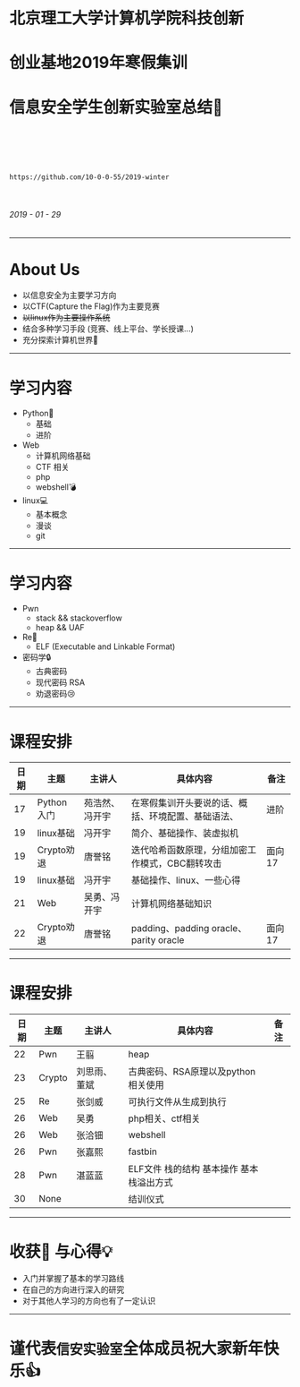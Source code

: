 <!-- $size: 16:9 -->
<!-- page_number: true -->

# 北京理工大学计算机学院科技创新
# 创业基地2019年寒假集训
# 信息安全学生创新实验室总结:book:


<br>
<br>
<br>
<br>

```
https://github.com/10-0-0-55/2019-winter
```

<br>

###### 2019 - 01 - 29

---


<!-- footer:2019-01-30 ISLAB - FKY-->

# About Us


- 以信息安全为主要学习方向
- 以CTF(Capture the Flag)作为主要竞赛
- ~~以linux作为主要操作系统~~
- 结合多种学习手段 (竞赛、线上平台、学长授课...)
- 充分探索计算机世界:milky_way:


---
# 学习内容

- Python:snake:
  - 基础
  - 进阶
- Web
  - 计算机网络基础
  - CTF 相关
  - php
  - webshell:bomb:
- linux:computer:
  - 基本概念
  - 漫谈
  - git

---
# 学习内容
- Pwn
  - stack && stackoverflow
  - heap && UAF
- Re:mag_right:
  - ELF (Executable and Linkable Format)
- 密码学:lock:
  - 古典密码
  - 现代密码 RSA
  - 劝退密码:cry:

---

# 课程安排

| 日期 | 主题       | 主讲人     | 具体内容                                 | 备注   |
| -- | -------- | ------- | ------------------------------------ | ---- |
| 17 | Python入门 | 苑浩然、冯开宇 | 在寒假集训开头要说的话、概括、环境配置、基础语法、            | 进阶 | |
| 19 | linux基础  | 冯开宇     | 简介、基础操作、装虚拟机                         |      |
| 19 | Crypto劝退 | 唐誉铭     | 迭代哈希函数原理，分组加密工作模式，CBC翻转攻击            | 面向17 |
| 19 | linux基础  | 冯开宇     | 基础操作、linux、一些心得                      |      |
| 21 | Web      | 吴勇、冯开宇  | 计算机网络基础知识                            |      |
| 22 | Crypto劝退 | 唐誉铭     | padding、padding oracle、parity oracle | 面向17 |


--- 
# 课程安排
| 日期 | 主题       | 主讲人     | 具体内容                                 | 备注   |
| -- | -------- | ------- | ------------------------------------ | ---- |
| 22 | Pwn      | 王翦      | heap                                 |      |
| 23 | Crypto   | 刘思雨、董斌  | 古典密码、RSA原理以及python相关使用               |      |
| 25 | Re       | 张剑威     | 可执行文件从生成到执行                          |      |
| 26 | Web      | 吴勇      | php相关、ctf相关                          |      |
| 26 | Web      | 张洽钿     | webshell                             |      |
| 26 | Pwn      | 张嘉熙     | fastbin                              |      |
| 28 | Pwn      | 湛蓝蓝     | ELF文件 栈的结构 基本操作 基本栈溢出方式              |      |
| 30 | None     |     | 结训仪式                                 |      |

---

# 收获:notebook_with_decorative_cover:	与心得:bulb:

- 入门并掌握了基本的学习路线
- 在自己的方向进行深入的研究
- 对于其他人学习的方向也有了一定认识

---

# 谨代表`信安实验室`全体成员祝大家新年快乐:+1: